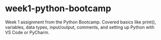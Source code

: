 # week1-python-bootcamp
Week 1 assignment from the Python Bootcamp. Covered basics like print(), variables, data types, input/output, comments, and setting up Python with VS Code or PyCharm.
